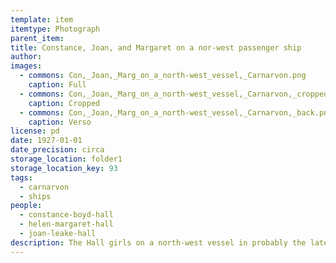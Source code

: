 ```yaml
---
template: item
itemtype: Photograph
parent_item: 
title: Constance, Joan, and Margaret on a nor-west passenger ship
author: 
images:
  - commons: Con,_Joan,_Marg_on_a_north-west_vessel,_Carnarvon.png
    caption: Full
  - commons: Con,_Joan,_Marg_on_a_north-west_vessel,_Carnarvon,_cropped.png
    caption: Cropped
  - commons: Con,_Joan,_Marg_on_a_north-west_vessel,_Carnarvon,_back.png
    caption: Verso
license: pd
date: 1927-01-01
date_precision: circa
storage_location: folder1
storage_location_key: 93
tags:
  - carnarvon
  - ships
people:
  - constance-boyd-hall
  - helen-margaret-hall
  - joan-leake-hall
description: The Hall girls on a north-west vessel in probably the late 1920s.
---
```

